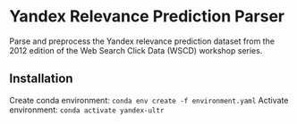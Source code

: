 # Yandex Relevance Prediction Parser
Parse and preprocess the Yandex relevance prediction dataset from the 2012 edition of the Web Search Click Data (WSCD) workshop series.

## Installation
Create conda environment: `conda env create -f environment.yaml`
Activate environment: `conda activate yandex-ultr`
